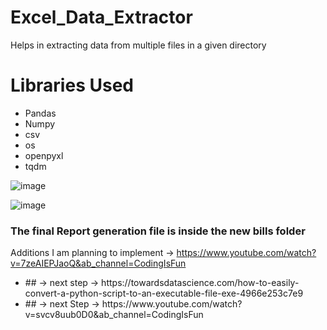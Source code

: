# Excel_Data_Extractor
Helps in extracting data from multiple files in a given directory

<H1> Libraries Used </H1>
<ul>
  <li>Pandas</li>
  <li>Numpy</li>
  <li>csv</li>
  <li>os</li>
  <li>openpyxl</li>
  <li>tqdm</li>  
</ul>

![image](https://user-images.githubusercontent.com/40340633/187672638-794c24bf-03bd-4bd4-b3b8-5b48d38ff049.png)


![image](https://user-images.githubusercontent.com/40340633/187672432-cfc238d1-d924-4ec3-8852-617ec54b3b35.png)


<h3>The final Report generation file is inside the new bills folder</h3>

Additions I am planning to implement -> https://www.youtube.com/watch?v=7zeAIEPJaoQ&ab_channel=CodingIsFun

<ul>
  <li>## -> next step -> https://towardsdatascience.com/how-to-easily-convert-a-python-script-to-an-executable-file-exe-4966e253c7e9</li>
  <li>## -> next Step -> https://www.youtube.com/watch?v=svcv8uub0D0&ab_channel=CodingIsFun</li>
</ul>

